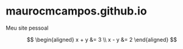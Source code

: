 # maurocmcampos.github.io
Meu site pessoal

$$
\begin{aligned}
x + y &= 3 \\
x - y &= 2
\end{aligned}
$$
